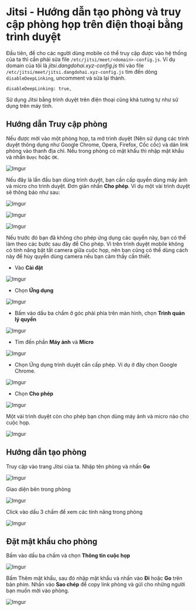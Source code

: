 # Jitsi - Hướng dẫn tạo phòng và truy cập phòng họp trên điện thoại bằng trình duyệt

Đầu tiên, để cho các người dùng mobile có thể truy cập được vào hệ thống của ta thì cần phải sửa file `/etc/jitsi/meet/<domain>-config.js`. Ví dụ domain của tôi là *jitsi.dangdohai.xyz-config.js* thì vào file `/etc/jitsi/meet/jitsi.dangdohai.xyz-config.js` tìm đến dòng `disableDeepLinking`, uncomment và sửa lại thành.

    disableDeepLinking: true,

Sử dụng Jitsi bằng trình duyệt trên điện thoại cũng khá tương tự như sử dụng trên máy tính. 

## Hướng dẫn Truy cập phòng

Nếu được mời vào một phòng họp, ta mở trình duyệt (Nên sử dụng các trình duyệt thông dụng như Google Chrome, Opera, Firefox, Cốc cốc) và dán link phòng vào thanh địa chỉ. Nếu trong phòng có mật khẩu thì nhập mật khẩu và nhấn `Được` hoặc `OK`.

![Imgur](https://i.imgur.com/co1U2RL.jpg)

Nếu đây là lần đầu bạn dùng trình duyệt, bạn cần cấp quyền dùng máy ảnh và micro cho trình duyệt. Đơn giản nhấn **Cho phép**. Ví dụ một vài trình duyệt sẽ thông báo như sau:

![Imgur](https://i.imgur.com/X4O803k.jpg)

![Imgur](https://i.imgur.com/1NXAGay.jpg)

![Imgur](https://i.imgur.com/303j7cA.jpg)

Nếu trước đó bạn đã không cho phép ứng dụng các quyền này, bạn có thể làm theo các bước sau đây để Cho phép. Vì trên trình duyệt mobile không có tính năng bật tắt camera giữa cuộc họp, nên bạn cũng có thể dùng cách này để hủy quyền dùng camera nếu bạn cảm thấy cần thiết. 

- Vào **Cài đặt**

![Imgur](https://i.imgur.com/YUNROQm.jpg)

- Chọn **Ứng dụng**

![Imgur](https://i.imgur.com/VSSPGYs.jpg)

- Bấm vào dấu ba chấm ở góc phải phía trên màn hình, chọn **Trình quản lý quyền**

![Imgur](https://i.imgur.com/Y5TwHSX.jpg)

- Tìm đến phần **Máy ảnh** và **Micro**

![Imgur](https://i.imgur.com/8qj3ZN9.jpg)

- Chọn Ứng dụng trình duyệt cần cấp phép. Ví dụ ở đây chọn Google Chrome.

![Imgur](https://i.imgur.com/ut6Ingp.jpg)

- Chọn **Cho phép**

![Imgur](https://i.imgur.com/G8W18xb.jpg)

Một vài trình duyệt còn cho phép bạn chọn dùng máy ảnh và micro nào cho cuộc họp.

![Imgur](https://i.imgur.com/RBct2Sl.jpg)

## Hướng dẫn tạo phòng

Truy cập vào trang Jitsi của ta. Nhập tên phòng và nhấn **Go**

![Imgur](https://i.imgur.com/N9pgqQW.jpg)

Giao diện bên trong phòng

![Imgur](https://i.imgur.com/6C0YmB2.jpg)

Click vào dấu 3 chấm để xem các tính năng trong phòng

![Imgur](https://i.imgur.com/22Nnahn.jpg)

## Đặt mật khẩu cho phòng

Bấm vào dấu ba chấm và chọn **Thông tin cuộc họp**

![Imgur](https://i.imgur.com/QcqOlUq.jpg)

Bấm Thêm mật khẩu, sau đó nhập mật khẩu và nhấn vào **Đi** hoặc **Go** trên bàn phím. Nhấn vào **Sao chép** để copy link phòng và gửi cho những người bạn muốn mời vào phòng.

![Imgur](https://i.imgur.com/hNDsGB1.jpg)